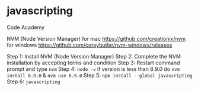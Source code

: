 # javascripting
Code Academy

NVM (Node Version Manager)
for mac
https://github.com/creationix/nvm
for windows
https://github.com/coreybutler/nvm-windows/releases

Step 1: Install NVM (Node Version Manager) 
Step 2: Complete the NVM installation by accepting terms and condition
Step 3: Restart command prompt and type `nvm`
Step 4: `node -v` if version is less than 8.9.0 do `nvm install 8.9.0` & `nvm use 8.9.0`
Step 5: `npm install --global javascripting`
Step 6: `javascripting`
